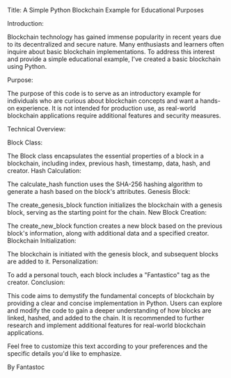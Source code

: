 Title: A Simple Python Blockchain Example for Educational Purposes

Introduction:

Blockchain technology has gained immense popularity in recent years due to its decentralized and secure nature. Many enthusiasts and learners often inquire about basic blockchain implementations. To address this interest and provide a simple educational example, I've created a basic blockchain using Python.

Purpose:

The purpose of this code is to serve as an introductory example for individuals who are curious about blockchain concepts and want a hands-on experience. It is not intended for production use, as real-world blockchain applications require additional features and security measures.

Technical Overview:

Block Class:

The Block class encapsulates the essential properties of a block in a blockchain, including index, previous hash, timestamp, data, hash, and creator.
Hash Calculation:

The calculate_hash function uses the SHA-256 hashing algorithm to generate a hash based on the block's attributes.
Genesis Block:

The create_genesis_block function initializes the blockchain with a genesis block, serving as the starting point for the chain.
New Block Creation:

The create_new_block function creates a new block based on the previous block's information, along with additional data and a specified creator.
Blockchain Initialization:

The blockchain is initiated with the genesis block, and subsequent blocks are added to it.
Personalization:

To add a personal touch, each block includes a "Fantastico" tag as the creator.
Conclusion:

This code aims to demystify the fundamental concepts of blockchain by providing a clear and concise implementation in Python. Users can explore and modify the code to gain a deeper understanding of how blocks are linked, hashed, and added to the chain. It is recommended to further research and implement additional features for real-world blockchain applications.

Feel free to customize this text according to your preferences and the specific details you'd like to emphasize.

By Fantastoc
